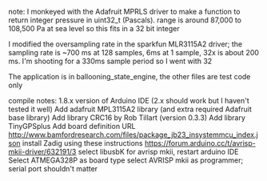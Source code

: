 note: I monkeyed with the Adafruit MPRLS driver to make a function to return integer pressure in uint32_t (Pascals).  range is around 87,000 to 108,500 Pa at sea level so this fits in a 32 bit integer

I modified the oversampling rate in the sparkfun MLR3115A2 driver; the sampling rate is ~700 ms at 128 samples, 6ms at 1 sample, 32x is about 200 ms.  I'm shooting for a 330ms sample period so I went with 32

The application is in ballooning_state_engine, the other files are test code only

compile notes:
1.8.x version of Arduino IDE (2.x should work but I haven't tested it well)
Add adafruit MPL3115A2 library (and extra required Adafruit base library)
Add library CRC16 by Rob Tillart (version 0.3.3)
Add library TinyGPSplus
Add board definition URL http://www.bamfordresearch.com/files/package_jb23_insystemmcu_index.json
install Zadig using these instructions https://forum.arduino.cc/t/avrisp-mkii-driver/632191/3
   select libusbK for avrisp mkii, restart arduino IDE
Select ATMEGA328P as board type
select AVRISP mkii as programmer; serial port shouldn't matter

